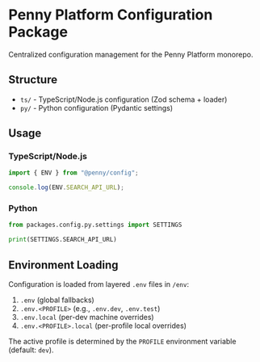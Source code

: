 # Penny Platform Configuration Package

Centralized configuration management for the Penny Platform monorepo.

## Structure

- `ts/` - TypeScript/Node.js configuration (Zod schema + loader)
- `py/` - Python configuration (Pydantic settings)

## Usage

### TypeScript/Node.js

```typescript
import { ENV } from "@penny/config";

console.log(ENV.SEARCH_API_URL);
```

### Python

```python
from packages.config.py.settings import SETTINGS

print(SETTINGS.SEARCH_API_URL)
```

## Environment Loading

Configuration is loaded from layered `.env` files in `/env`:

1. `.env` (global fallbacks)
2. `.env.<PROFILE>` (e.g., `.env.dev`, `.env.test`)
3. `.env.local` (per-dev machine overrides)
4. `.env.<PROFILE>.local` (per-profile local overrides)

The active profile is determined by the `PROFILE` environment variable (default: `dev`).

